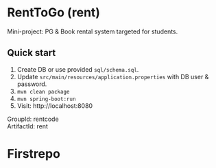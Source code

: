 # RentToGo (rent)

Mini-project: PG & Book rental system targeted for students.

## Quick start
1. Create DB or use provided `sql/schema.sql`.
2. Update `src/main/resources/application.properties` with DB user & password.
3. `mvn clean package`
4. `mvn spring-boot:run`
5. Visit: http://localhost:8080

GroupId: rentcode  
ArtifactId: rent
# Firstrepo
